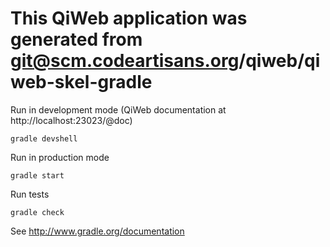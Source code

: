 # This QiWeb application was generated from git@scm.codeartisans.org/qiweb/qiweb-skel-gradle

Run in development mode (QiWeb documentation at http://localhost:23023/@doc)

	gradle devshell


Run in production mode

	gradle start


Run tests

	gradle check


See http://www.gradle.org/documentation
